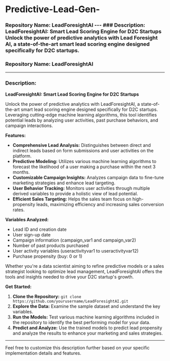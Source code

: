 # Predictive-Lead-Gen-
### Repository Name: LeadForesightAI  ---  ### Description:  **LeadForesightAI: Smart Lead Scoring Engine for D2C Startups**  Unlock the power of predictive analytics with Lead Foresight AI, a state-of-the-art smart lead scoring engine designed specifically for D2C startups.

### Repository Name: LeadForesightAI

---

### Description:

**LeadForesightAI: Smart Lead Scoring Engine for D2C Startups**

Unlock the power of predictive analytics with LeadForesightAI, a state-of-the-art smart lead scoring engine designed specifically for D2C startups. Leveraging cutting-edge machine learning algorithms, this tool identifies potential leads by analyzing user activities, past purchase behaviors, and campaign interactions.

**Features:**
- **Comprehensive Lead Analysis:** Distinguishes between direct and indirect leads based on form submissions and user activities on the platform.
- **Predictive Modeling:** Utilizes various machine learning algorithms to forecast the likelihood of a user making a purchase within the next 3 months.
- **Customizable Campaign Insights:** Analyzes campaign data to fine-tune marketing strategies and enhance lead targeting.
- **User Behavior Tracking:** Monitors user activities through multiple derived variables to provide a holistic view of lead potential.
- **Efficient Sales Targeting:** Helps the sales team focus on high-propensity leads, maximizing efficiency and increasing sales conversion rates.

**Variables Analyzed:**
- Lead ID and creation date
- User sign-up date
- Campaign information (campaign_var1 and campaign_var2)
- Number of past products purchased
- User activity variables (useractivityvar1 to useractivityvar12)
- Purchase propensity (buy: 0 or 1)

Whether you're a data scientist aiming to refine predictive models or a sales strategist looking to optimize lead management, LeadForesightAI offers the tools and insights needed to drive your D2C startup's growth.

**Get Started:**
1. **Clone the Repository:** `git clone https://github.com/yourusername/LeadForesightAI.git`
2. **Explore the Data:** Examine the sample dataset and understand the key variables.
3. **Run the Models:** Test various machine learning algorithms included in the repository to identify the best performing model for your data.
4. **Predict and Analyze:** Use the trained models to predict lead propensity and analyze the results to enhance your marketing and sales strategies.

---

Feel free to customize this description further based on your specific implementation details and features.
